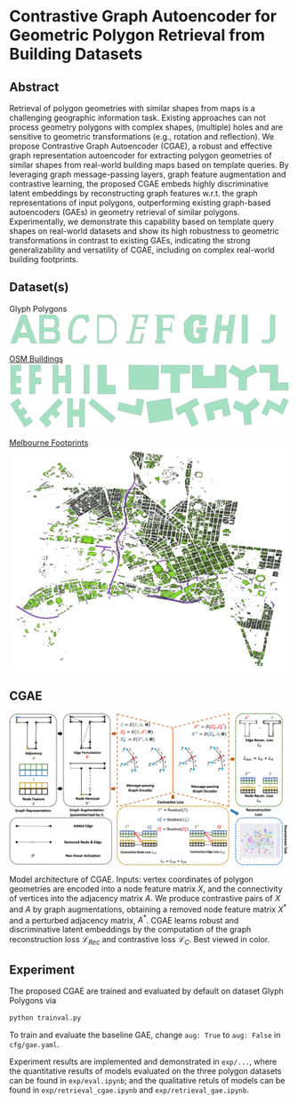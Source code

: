 # Contrastive Graph Autoencoder for Geometric Polygon Retrieval from Building Datasets

## Abstract

Retrieval of polygon geometries with similar shapes from maps is a challenging geographic information task. Existing approaches can not process geometry polygons with complex shapes, (multiple) holes and are sensitive to geometric transformations (e.g., rotation and reflection). We propose Contrastive Graph Autoencoder (CGAE), a robust and effective graph representation autoencoder for extracting polygon geometries of similar shapes from real-world building maps based on template queries. By leveraging graph message-passing layers, graph feature augmentation and contrastive learning, the proposed CGAE embeds highly discriminative latent embeddings by reconstructing graph features w.r.t. the graph representations of input polygons, outperforming existing graph-based autoencoders (GAEs) in geometry retrieval of similar polygons. Experimentally, we demonstrate this capability based on template query shapes on real-world datasets and show its high robustness to geometric transformations in contrast to existing GAEs, indicating the strong generalizability and versatility of CGAE, including on complex real-world building footprints.

## Dataset(s)

Glyph Polygons
![alt text](figs/glyph_sample.png)

[OSM Buildings](http://doi.org/10.6084/m9.figshare.11742507)
![alt text](figs/OSM_sample_o.png)
![alt text](figs/OSM_sample_r.png)

[Melbourne Footprints](https://data.melbourne.vic.gov.au/explore/dataset/2020-building-footprints/table/)
![alt text](figs/melb.png)

## CGAE

![alt text](figs/cgae.png)

Model architecture of CGAE. Inputs: vertex coordinates of polygon geometries are encoded into a node feature matrix $X$, and the connectivity of vertices into the adjacency matrix $A$. We produce contrastive pairs of $X$ and $A$ by graph augmentations, obtaining a removed node feature matrix $X^\ast$ and a perturbed adjacency matrix, $A^\ast$. CGAE learns robust and discriminative latent embeddings by the computation of the graph reconstruction loss $\mathcal{L}_{Rec}$ and contrastive loss $\mathcal{L}_{C}$. Best viewed in color.

## Experiment

The proposed CGAE are trained and evaluated by default on dataset Glyph Polygons via

```python
python trainval.py
```

To train and evaluate the baseline GAE, change ```aug: True``` to ```aug: False``` in ```cfg/gae.yaml```.

Experiment results are implemented and demonstrated in ```exp/...```, where the quantitative results of models evaluated on the three polygon datasets can be found in ```exp/eval.ipynb```; and the qualitative retuls of models can be found in ```exp/retrieval_cgae.ipynb``` and ```exp/retrieval_gae.ipynb```.
